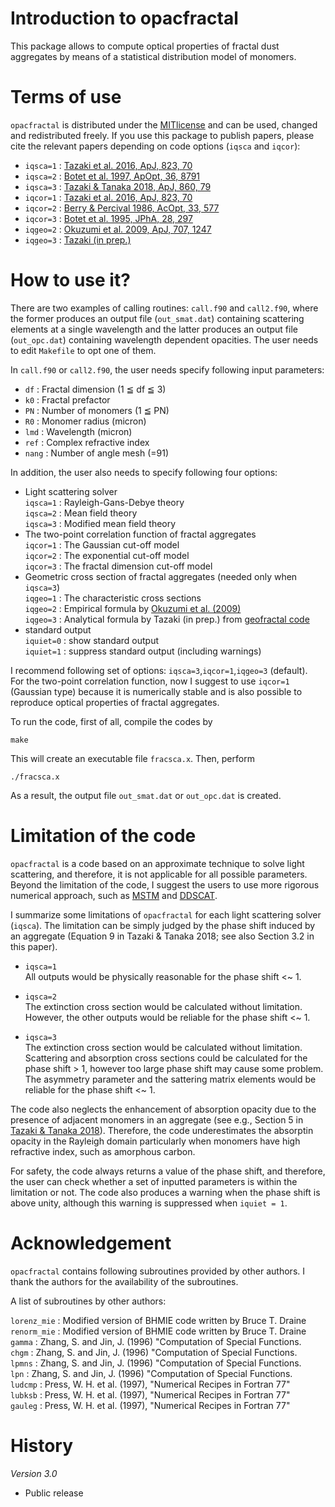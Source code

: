 # Introduction to opacfractal

This package allows to compute optical properties of fractal dust aggregates 
by means of a statistical distribution model of monomers.

# Terms of use

`opacfractal` is distributed under the [MITlicense](https://opensource.org/licenses/MIT) and can be used, changed
and redistributed freely. If you use this package to publish papers, please cite the relevant papers depending on code options (`iqsca` and `iqcor`):

 - `iqsca=1` : [Tazaki et al. 2016, ApJ, 823, 70](https://ui.adsabs.harvard.edu/abs/2016ApJ...823...70T)
 - `iqsca=2` : [Botet et al. 1997, ApOpt, 36, 8791](https://ui.adsabs.harvard.edu/abs/1997ApOpt..36.8791B)
 - `iqsca=3` : [Tazaki & Tanaka 2018, ApJ, 860, 79](https://ui.adsabs.harvard.edu/abs/2018ApJ...860...79T)
 - `iqcor=1` : [Tazaki et al. 2016, ApJ, 823, 70](https://ui.adsabs.harvard.edu/abs/2016ApJ...823...70T)
 - `iqcor=2` : [Berry & Percival 1986, AcOpt, 33, 577](https://ui.adsabs.harvard.edu/abs/1986AcOpt..33..577B)
 - `iqcor=3` : [Botet et al. 1995, JPhA, 28, 297](https://ui.adsabs.harvard.edu/abs/1995JPhA...28..297B)
 - `iqgeo=2` : [Okuzumi et al. 2009, ApJ, 707, 1247](https://ui.adsabs.harvard.edu/abs/2009ApJ...707.1247O) 
 - `iqgeo=3` : [Tazaki (in prep.)](https://github.com/rtazaki1205/geofractal)

# How to use it? 

There are two examples of calling routines: `call.f90` and `call2.f90`, where the former produces an output file (`out_smat.dat`) containing scattering elements at a single wavelength and the latter produces an output file (`out_opc.dat`) containing wavelength dependent opacities. The user needs to edit `Makefile` to opt one of them. 

In `call.f90` or `call2.f90`, the user needs specify following input parameters:

- `df` : Fractal dimension (1 ≦ df ≦ 3)
- `k0` : Fractal prefactor
- `PN` : Number of monomers (1 ≦ PN)
- `R0` : Monomer radius (micron)
- `lmd` : Wavelength (micron)
- `ref` : Complex refractive index
- `nang` : Number of angle mesh (=91) 

In addition, the user also needs to specify following four options:

- Light scattering solver   
  `iqsca=1` : Rayleigh-Gans-Debye theory  
  `iqsca=2` : Mean field theory  
  `iqsca=3` : Modified mean field theory  
- The two-point correlation function of fractal aggregates  
  `iqcor=1` : The Gaussian cut-off model  
  `iqcor=2` : The exponential cut-off model  
  `iqcor=3` : The fractal dimension cut-off model  
- Geometric cross section of fractal aggregates (needed only when `iqsca=3`)  
  `iqgeo=1` : The characteristic cross sections  
  `iqgeo=2` : Empirical formula by [Okuzumi et al. (2009)](https://ui.adsabs.harvard.edu/abs/2009ApJ...707.1247O)  
  `iqgeo=3` : Analytical formula by Tazaki (in prep.) from [geofractal code](https://github.com/rtazaki1205/geofractal)
- standard output  
  `iquiet=0` : show standard output  
  `iquiet=1` : suppress standard output (including warnings)  
	
I recommend following set of options: `iqsca=3`,`iqcor=1`,`iqgeo=3` (default).  
For the two-point correlation function, now I suggest to use `iqcor=1` (Gaussian type) because it is numerically stable and is also possible to reproduce optical properties of fractal aggregates. 

To run the code, first of all, compile the codes by
```
make
```
This will create an executable file `fracsca.x`. Then, perform
```
./fracsca.x
```
As a result, the output file `out_smat.dat` or `out_opc.dat` is created. 

# Limitation of the code 

`opacfractal` is a code based on an approximate technique to solve light scattering, and therefore, it is not applicable for all possible parameters. Beyond the limitation of the code, I suggest the users to use more rigorous numerical approach, such as [MSTM](https://www.eng.auburn.edu/~dmckwski/scatcodes/) and [DDSCAT](http://ddscat.wikidot.com/).

I summarize some limitations of `opacfractal` for each light scattering solver (`iqsca`). The limitation can be simply judged by the phase shift induced by an aggregate (Equation 9 in Tazaki & Tanaka 2018; see also Section 3.2 in this paper).

- `iqsca=1`   
  All outputs would be physically reasonable for the phase shift <~ 1.   
 
- `iqsca=2`  
 The extinction cross section would be calculated without limitation.  
 However, the other outputs would be reliable for the phase shift <~ 1.  

- `iqsca=3`  
  The extinction cross section would be calculated without limitation. Scattering and absorption cross sections could be calculated for the phase shift > 1, however too large phase shift may cause some problem. The asymmetry parameter and the sattering matrix elements would be reliable for the phase shift <~ 1.  

The code also neglects the enhancement of absorption opacity due to the presence of adjacent monomers in an aggregate (see e.g., Section 5 in [Tazaki & Tanaka 2018](https://ui.adsabs.harvard.edu/abs/2018ApJ...860...79T)). Therefore, the code underestimates the absorptin opacity in the Rayleigh domain particularly when monomers have high refractive index, such as amorphous carbon.

For safety, the code always returns a value of the phase shift, and therefore, the user can check whether a set of inputted parameters is within the limitation or not. The code also produces a warning when the phase shift is above unity, although this warning is suppressed when `iquiet = 1`.

# Acknowledgement 

`opacfractal` contains following subroutines provided by other authors.
I thank the authors for the availability of the subroutines.  

A list of subroutines by other authors:  

`lorenz_mie` : Modified version of BHMIE code written by Bruce T. Draine  
`renorm_mie` : Modified version of BHMIE code written by Bruce T. Draine  
`gamma`      : Zhang, S. and Jin, J. (1996) "Computation of Special Functions.  
`chgm`       : Zhang, S. and Jin, J. (1996) "Computation of Special Functions.  
`lpmns`      : Zhang, S. and Jin, J. (1996) "Computation of Special Functions.  
`lpn`        : Zhang, S. and Jin, J. (1996) "Computation of Special Functions.  
`ludcmp`     : Press, W. H. et al. (1997), "Numerical Recipes in Fortran 77"    
`lubksb`     : Press, W. H. et al. (1997), "Numerical Recipes in Fortran 77"  
`gauleg`     : Press, W. H. et al. (1997), "Numerical Recipes in Fortran 77"  


# History

*Version 3.0*
- Public release 
